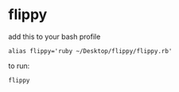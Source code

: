 # flippy

 add this to your bash profile
 
 `alias flippy='ruby ~/Desktop/flippy/flippy.rb'`
 
 to run:
 
 `flippy`
